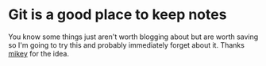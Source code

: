 # Git is a good place to keep notes

You know some things just aren't worth blogging about but are worth saving so I'm going to try this and probably immediately forget about it. Thanks [mikey](https://0xmachos.com/til/) for the idea.